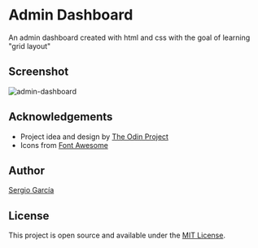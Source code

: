 # Admin Dashboard

An admin dashboard created with html and css with the goal of learning "grid layout"

## Screenshot

![admin-dashboard]()

## Acknowledgements

- Project idea and design by [The Odin Project](https://www.theodinproject.com/lessons/node-path-intermediate-html-and-css-sign-up-form)
- Icons from [Font Awesome](https://fontawesome.com/icons)

## Author

[Sergio García](https://github.com/sergiogarciiam)

## License

This project is open source and available under the [MIT License](./LICENSE).
